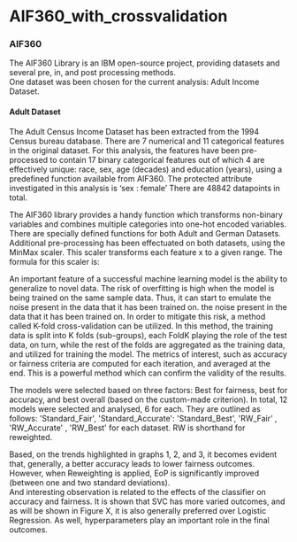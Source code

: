 # AIF360_with_crossvalidation

### AIF360

The AIF360 Library is an IBM open-source project, providing datasets and several pre, in, and post processing methods.  
One dataset was been chosen for the current analysis: Adult Income Dataset.
  
#### Adult Dataset 

   The Adult Census Income Dataset has been extracted from the 1994 Census bureau database. There are 7 numerical and 11 categorical features in the original dataset. 
  For this analysis, the features have been pre-processed to contain 17 binary categorical features out of which 4 are effectively unique: race, sex, age (decades) and education (years), using a predefined function available from AIF360. 
  The protected attribute investigated in this analysis is ‘sex : female’ There are 48842 datapoints in total.  
  
  The AIF360 library provides a handy function which transforms non-binary variables and combines multiple categories into one-hot encoded variables. There are specially defined functions for both Adult and German Datasets. 
  Additional pre-processing has been effectuated on both datasets, using the MinMax scaler. This scaler transforms each feature x to a given range. The formula for this scaler is: 
  
  
  An important feature of a successful machine learning model is the ability to generalize to novel data. The risk of overfitting is high when the model is being trained on the same sample data. 
  Thus, it can start to emulate the noise present in the data that it has been trained on.	the noise present in the data that it has been trained on. In order to mitigate this risk, a method called K-fold cross-validation can be utilized. 
  In this method, the training data is split into K folds (sub-groups), each FoldK playing the role of the test data, on turn, while the rest of the folds are aggregated as the training data, and utilized for training the model. 
  The metrics of interest, such as accuracy or fairness criteria are computed for each iteration, and averaged at the end. This is a powerful method which can confirm the validity of the results. 
  
  The models were selected based on three factors: Best for fairness, best for accuracy, and best overall (based on the custom-made criterion). In total, 12 models were selected and analysed, 6 for each. They are outlined as follows: 'Standard_Fair', 'Standard_Accurate': 'Standard_Best', 'RW_Fair’ , 'RW_Accurate' , 'RW_Best' for each dataset. RW is shorthand for reweighted.
  
Based, on the trends highlighted in graphs 1, 2, and 3, it becomes evident that, generally, a better accuracy leads to lower fairness outcomes. However, when Reweighting is applied, EoP is significantly improved (between one and two standard deviations).  
And interesting observation is related to the effects of the classifier on accuracy and fairness. It is shown that SVC has more varied outcomes, and as will be shown in Figure X, it is also generally preferred over Logistic Regression. As well, hyperparameters play an important role in the final outcomes.

